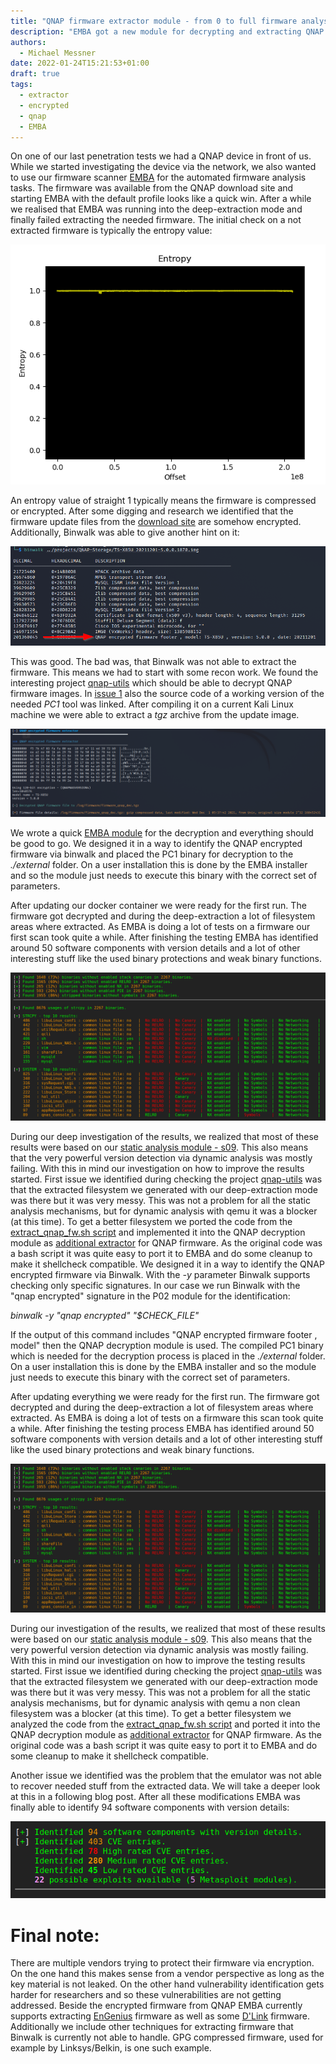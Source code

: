 ```yaml
---
title: "QNAP firmware extractor module - from 0 to full firmware analysis"
description: "EMBA got a new module for decrypting and extracting QNAP firmware files."
authors:
  - Michael Messner
date: 2022-01-24T15:21:53+01:00
draft: true
tags:
  - extractor
  - encrypted
  - qnap
  - EMBA
---
```


On one of our last penetration tests we had a QNAP device in front of us. While we started investigating the device via the network, we also wanted to use our firmware scanner [EMBA](https://github.com/e-m-b-a/emba) for the automated firmware analysis tasks. The firmware was available from the QNAP download site and starting EMBA with the default profile looks like a quick win. After a while we realised that EMBA was running into the deep-extraction mode and finally failed extracting the needed firmware. 
The initial check on a not extracted firmware is typically the entropy value:

![QNAP_entropy_binwalk](/img/qnap-entropy_binwalk.png)

An entropy value of straight 1 typically means the firmware is compressed or encrypted. After some digging and research we identified that the firmware update files from the [download site](https://www.qnap.com/de-de/download?model=ts-453bu-rp&category=firmware) are somehow encrypted. Additionally, Binwalk was able to give another hint on it:

![QNAP_decrypt_binwalk](/img/qnap-decrypt-binwalk.png)

This was good. The bad was, that Binwalk was not able to extract the firmware. This means we had to start with some recon work.
We found the interesting project [qnap-utils](https://github.com/max-boehm/qnap-utils) which should be able to decrypt QNAP firmware images. In [issue 1](https://github.com/max-boehm/qnap-utils/issues/1) also the source code of a working version of the needed _PC1_ tool was linked. After compiling it on a current Kali Linux machine we were able to extract a _tgz_ archive from the update image.

![QNAP_decrypt](/img/qnap-decrypt.png)

We wrote a quick [EMBA module](https://github.com/m-1-k-3/emba/blob/1ab85357c2960b7ae449df3ee114995c09995a10/modules/P18_qnap_decryptor.sh) for the decryption and everything should be good to go.
We designed it in a way to identify the QNAP encrypted firmware via binwalk and placed the PC1 binary for decryption to the _./external_ folder. On a user installation this is done by the EMBA installer and so the module just needs to execute this binary with the correct set of parameters.

After updating our docker container we were ready for the first run. The firmware got decrypted and during the deep-extraction a lot of filesystem areas where extracted. As EMBA is doing a lot of tests on a firmware our first scan took quite a while. After finishing the testing EMBA has identified around 50 software components with version details and a lot of other interesting stuff like the used binary protections and weak binary functions.

![QNAP_binary_functions](/img/qnap-binary-fct.png)

During our deep investigation of the results, we realized that most of these results were based on our [static analysis module - s09](https://github.com/e-m-b-a/emba/blob/master/modules/S09_firmware_base_version_check.sh). This also means that the very powerful version detection via dynamic analysis was mostly failing.
With this in mind our investigation on how to improve the results started.
First issue we identified during checking the project [qnap-utils](https://github.com/max-boehm/qnap-utils) was that the extracted filesystem we generated with our deep-extraction mode was there but it was very messy. This was not a problem for all the static analysis mechanisms, but for dynamic analysis with qemu it was a blocker (at this time). To get a better filesystem we ported the code from the [extract_qnap_fw.sh script]( https://github.com/max-boehm/qnap-utils/blob/master/extract_qnap_fw.sh) and implemented it into the QNAP decryption module as [additional extractor]( https://github.com/m-1-k-3/emba/blob/186fc6d6b7c1915ca2f89b3190ec20a6f3525461/modules/P18_qnap_decryptor.sh) for QNAP firmware. As the original code was a bash script it was quite easy to port it to EMBA and do some cleanup to make it shellcheck compatible. 
We designed it in a way to identify the QNAP encrypted firmware via Binwalk. With the _-y_ parameter Binwalk supports checking only specific signatures. In our case we run Binwalk with the "qnap encrypted" signature in the P02 module for the identification:

_binwalk -y "qnap encrypted" "$CHECK_FILE"_

If the output of this command includes "QNAP encrypted firmware footer , model" then the QNAP decryption module is used. The compiled PC1 binary which is needed for the decryption process is placed in the _./external_ folder. On a user installation this is done by the EMBA installer and so the module just needs to execute this binary with the correct set of parameters.

After updating everything we were ready for the first run. The firmware got decrypted and during the deep-extraction a lot of filesystem areas where extracted. As EMBA is doing a lot of tests on a firmware this scan took quite a while. After finishing the testing process EMBA has identified around 50 software components with version details and a lot of other interesting stuff like the used binary protections and weak binary functions.

![QNAP_binary_functions](/img/qnap-binary-fct.png)

During our investigation of the results, we realized that most of these results were based on our [static analysis module - s09](https://github.com/e-m-b-a/emba/blob/master/modules/S09_firmware_base_version_check.sh). This also means that the very powerful version detection via dynamic analysis was mostly failing.
With this in mind our investigation on how to improve the testing results started.
First issue we identified during checking the project [qnap-utils](https://github.com/max-boehm/qnap-utils) was that the extracted filesystem we generated with our deep-extraction mode was there but it was very messy. This was not a problem for all the static analysis mechanisms, but for dynamic analysis with qemu a non clean filesystem was a blocker (at this time). To get a better filesystem we analyzed the code from the [extract_qnap_fw.sh script]( https://github.com/max-boehm/qnap-utils/blob/master/extract_qnap_fw.sh) and ported it into the QNAP decryption module as [additional extractor]( https://github.com/m-1-k-3/emba/blob/186fc6d6b7c1915ca2f89b3190ec20a6f3525461/modules/P18_qnap_decryptor.sh) for QNAP firmware. As the original code was a bash script it was quite easy to port it to EMBA and do some cleanup to make it shellcheck compatible. 

Another issue we identified was the problem that the emulator was not able to recover needed stuff from the extracted data. We will take a deeper look at this in a following blog post.
After all these modifications EMBA was finally able to identify 94 software components with version details:

![QNAP_software_components](/img/qnap-components.png)

# Final note:
There are multiple vendors trying to protect their firmware via encryption. On the one hand this makes sense from a vendor perspective as long as the key material is not leaked. On the other hand vulnerability identification gets harder for researchers and so these vulnerabilities are not getting addressed. Beside the encrypted firmware from QNAP EMBA currently supports extracting [EnGenius](https://github.com/e-m-b-a/emba/blob/master/modules/P16_EnGenius_decryptor.sh) firmware as well as some [D'Link](https://github.com/e-m-b-a/emba/blob/master/modules/P11_dlink_SHRS_enc_extract.sh) firmware. Additionally we include other techniques for extracting firmware that Binwalk is currently not able to handle. GPG compressed firmware, used for example by Linksys/Belkin, is one such example.
